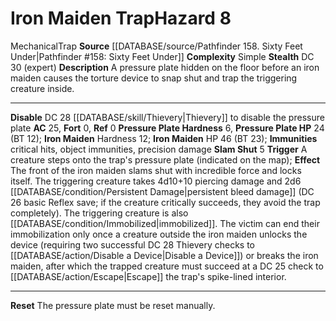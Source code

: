 ﻿---
ac: '25'
complexity: Simple
fortitude: '+0'
hardness: 6 Pressure Plate Hardness
hazard_type: Trap
hp: 24 (BT 12); <b>Iron Maiden</b> Hardness 12; <b>Iron Maiden</b> HP 46<br>                (BT
  23)
id: '380'
immunity:
- critical hits
- object immunities
- precision damage
level: '8'
name: Iron Maiden Trap
rarity: Common
reflex: '+0'
source: '[[DATABASE/source/Pathfinder 158. Sixty Feet Under|Pathfinder #158: Sixty
  Feet Under]]'
trait:
- '[[DATABASE/trait/Mechanical|Mechanical]]'
- '[[DATABASE/trait/Trap|Trap]]'
type: Hazard

---
# Iron Maiden Trap<span class="item-type">Hazard 8</span>

<span class="item-trait">Mechanical</span><span class="item-trait">Trap</span>
**Source** [[DATABASE/source/Pathfinder 158. Sixty Feet Under|Pathfinder #158: Sixty Feet Under]]
**Complexity** Simple
**Stealth** DC 30 (expert)
**Description** A pressure plate hidden on the floor before an iron maiden causes the torture device to snap shut and trap the triggering creature inside.

---
**Disable** DC 28 [[DATABASE/skill/Thievery|Thievery]] to disable the pressure plate
**AC** 25, **Fort** 0, **Ref** 0
**Pressure Plate Hardness** 6, **Pressure Plate HP** 24 (BT 12); **Iron Maiden** Hardness 12; **Iron Maiden** HP 46 (BT 23); **Immunities** critical hits, object immunities, precision damage
**Slam Shut** <span class="action-icon">5</span> **Trigger** A creature steps onto the trap's pressure plate (indicated on the map); **Effect** The front of the iron maiden slams shut with incredible force and locks itself. The triggering creature takes 4d10+10 piercing damage and 2d6 [[DATABASE/condition/Persistent Damage|persistent bleed damage]] (DC 26 basic Reflex save; if the creature critically succeeds, they avoid the trap completely). The triggering creature is also [[DATABASE/condition/Immobilized|immobilized]]. The victim can end their immobilization only once a creature outside the iron maiden unlocks the device (requiring two successful DC 28 Thievery checks to [[DATABASE/action/Disable a Device|Disable a Device]]) or breaks the iron maiden, after which the trapped creature must succeed at a DC 25 check to [[DATABASE/action/Escape|Escape]] the trap's spike-lined interior.

---
**Reset** The pressure plate must be reset manually.